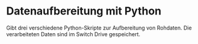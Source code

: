# Datenaufbereitung mit Python

Gibt drei verschiedene Python-Skripte zur Aufbereitung von Rohdaten. Die verarbeiteten Daten sind im Switch Drive gespeichert.
